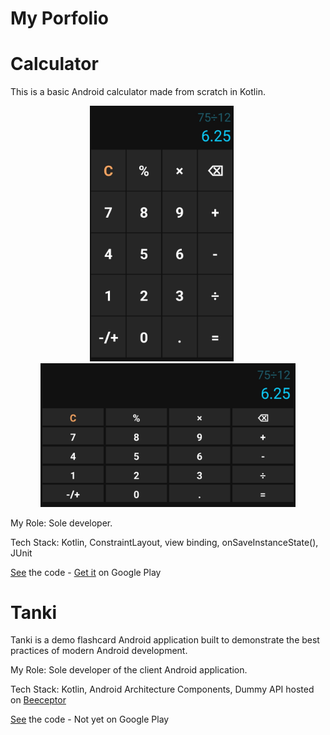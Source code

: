 # My Porfolio

# Calculator

This is a basic Android calculator made from scratch in Kotlin.

<p align="center">
<img src="https://github.com/spike/spike/blob/main/screenshot-phone.jpg" width="230"  title="Calculator">&nbsp;&nbsp;&nbsp;&nbsp;&nbsp;<img src="https://github.com/spike/spike/blob/main/screenshot-land-phone.jpg" width="408" title="Word Guess">
</p>

My Role: Sole developer.  

Tech Stack: Kotlin, ConstraintLayout, view binding, onSaveInstanceState(), JUnit


[See](https://github.com/spike/calculator) the code  -    [Get it](https://play.google.com/store/apps/details?id=com.calculator.calc)
 on Google Play

 # Tanki

Tanki is a demo flashcard Android application built to demonstrate the best practices of modern Android development. 

My Role: Sole developer of the client Android application. 

Tech Stack: Kotlin, Android Architecture Components, Dummy API hosted on [Beeceptor](https://beeceptor.com/)

[See](https://github.com/spike/tanki) the code - Not yet on Google Play
